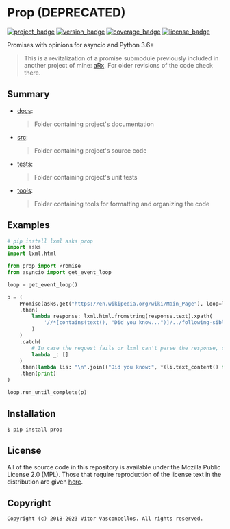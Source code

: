 # Prop (DEPRECATED)

[![project_badge](https://img.shields.io/badge/HeavenVolkoff/prop-black.svg?style=for-the-badge&logo=github "Project Badge")](https://github.com/HeavenVolkoff/prop)
[![version_badge](https://img.shields.io/github/tag/HeavenVolkoff/prop.svg?label=version&style=for-the-badge "Version Badge")](https://github.com/HeavenVolkoff/prop/releases/latest)
[![coverage_badge](https://img.shields.io/codecov/c/gh/HeavenVolkoff/prop.svg?style=for-the-badge "Coverage Badge")](https://codecov.io/gh/HeavenVolkoff/prop)
[![license_badge](https://img.shields.io/github/license/HeavenVolkoff/prop.svg?style=for-the-badge "License Badge")](https://www.mozilla.org/en-US/MPL/2.0/)

Promises with opinions for asyncio and Python 3.6+

> This is a revitalization of a promise submodule previously included in another project of mine: [aRx](https://github.com/HeavenVolkoff/aRx). For older revisions of the code check there.

## Summary

+ [docs](./docs):
    > Folder containing project's documentation
+ [src](./src):
    > Folder containing project's source code
+ [tests](./tests):
    > Folder containing project's unit tests
+ [tools](./tools):
    > Folder containing tools for formatting and organizing the code

## Examples

```python
# pip install lxml asks prop
import asks
import lxml.html

from prop import Promise
from asyncio import get_event_loop

loop = get_event_loop()

p = (
    Promise(asks.get("https://en.wikipedia.org/wiki/Main_Page"), loop=loop)
    .then(
        lambda response: lxml.html.fromstring(response.text).xpath(
            '//*[contains(text(), "Did you know...")]/../following-sibling::*/ul//li'
        )
    )
    .catch(
        # In case the request fails or lxml can't parse the response, continues with empty list
        lambda _: []
    )
    .then(lambda lis: "\n".join(("Did you know:", *(li.text_content() for li in lis))))
    .then(print)
)

loop.run_until_complete(p)
```


## Installation

```shell
$ pip install prop
```

## License

All of the source code in this repository is available under the Mozilla Public License 2.0 (MPL).
Those that require reproduction of the license text in the distribution are given [here](./LICENSE.md).

## Copyright

    Copyright (c) 2018-2023 Vítor Vasconcellos. All rights reserved.
